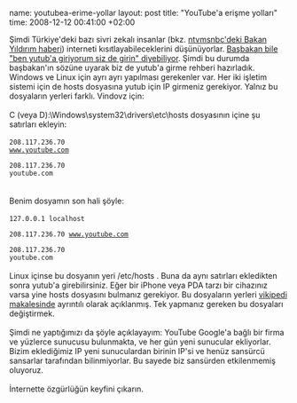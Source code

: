 name: youtubea-erime-yollar
layout: post
title: "YouTube'a erişme yolları"
time: 2008-12-12 00:41:00 +02:00

Şimdi Türkiye'deki bazı sivri zekalı insanlar (bkz. <a href="http://www.ntvmsnbc.com/news/468087.asp">ntvmsnbc'deki Bakan Yıldırım haberi</a>) interneti kısıtlayabileceklerini düşünüyorlar. <a href="http://www.ntvmsnbc.com/news/466693.asp">Başbakan bile "ben yutub'a giriyorum siz de girin" diyebiliyor</a>. Şimdi bu durumda başbakan'ın sözüne uyarak biz de yutub'a girme rehberi hazırladık. Windows ve Linux için ayrı ayrı yapılması gerekenler var. Her iki işletim sistemi için de hosts dosyasına yutub için IP girmeniz gerekiyor. Yalnız bu dosyaların yerleri farklı. Vindovz için:<br /><br />C (veya D):\Windows\system32\drivers\etc\hosts dosyasının içine şu satırları ekleyin:<br /><br /><code>208.117.236.70 www.youtube.com<br /><br />208.117.236.70 youtube.com<br /></code><br /><br />Benim dosyamın son hali şöyle:<br /><br /><code>127.0.0.1       localhost<br /><br />208.117.236.70 www.youtube.com<br /><br />208.117.236.70 youtube.com</code><br /><br />Linux içinse bu dosyanın yeri /etc/hosts . Buna da aynı satırları ekledikten sonra yutub'a girebilirsiniz. Eğer bir iPhone veya PDA tarzı bir cihazınız varsa yine hosts dosyasını bulmanız gerekiyor. Bu dosyaların yerleri <a href="http://en.wikipedia.org/wiki/Hosts_file">vikipedi makalesinde</a> ayrıntılı olarak açıklanmış. Tek yapmanız gereken bu dosyaları değiştirmek.<br /><br />Şimdi ne yaptığımızı da şöyle açıklayayım: YouTube Google'a bağlı bir firma ve yüzlerce sunucusu bulunmakta, ve her gün yeni sunucular ekliyorlar. Bizim eklediğimiz IP yeni sunuculardan birinin IP'si ve henüz sansürcü sansarlar tarafından bilinmiyorlar. Bu sayede biz sansürden etkilenmemiş oluyoruz.<br /><br />İnternette özgürlüğün keyfini çıkarın.
